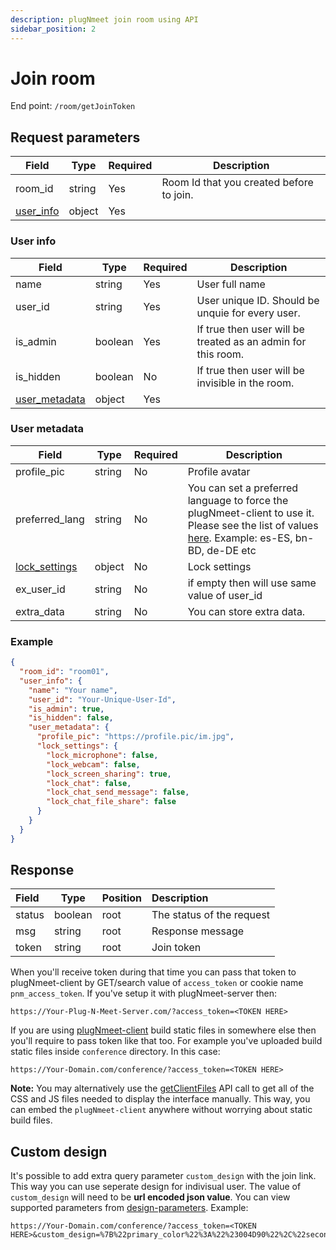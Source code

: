 ```yaml
---
description: plugNmeet join room using API
sidebar_position: 2
---
```

# Join room

End point: `/room/getJoinToken`

## Request parameters


| Field                   | Type   | Required | Description                              |
| ------------------------- | -------- | :--------- | ------------------------------------------ |
| room_id                 | string | Yes      | Room Id that you created before to join. |
| [user_info](#user-info) | object | Yes      |                                          |

### User info


| Field                           | Type    | Required | Description                                                  |
| --------------------------------- | --------- | ---------- | -------------------------------------------------------------- |
| name                            | string  | Yes      | User full name                                               |
| user_id                         | string  | Yes      | User unique ID. Should be unquie for every user.             |
| is_admin                        | boolean | Yes      | If true then user will be treated as an admin for this room. |
| is_hidden                       | boolean | No       | If true then user will be invisible in the room.             |
| [user_metadata](#user-metadata) | object  | Yes      |                                                              |

### User metadata


| Field                                                           | Type   | Required | Description    |
| ----------------------------------------------------------------- | -------- | ---------- | ---------------- |
| profile_pic                                                     | string | No       | Profile avatar |
| preferred_lang                                                     | string | No       | You can set a preferred language to force the plugNmeet-client to use it. Please see the list of values [here](https://github.com/mynaparrot/plugNmeet-client/blob/main/src/helpers/languages.ts). Example: es-ES, bn-BD, de-DE etc |
| [lock_settings](/docs/api/room/create#default-lock-settings) | object | No       | Lock settings  |
| ex_user_id | string | No       | if empty then will use same value of user_id  |
| extra_data | string | No       | You can store extra data. |

### **Example**

```json
{
  "room_id": "room01",
  "user_info": {
    "name": "Your name",
    "user_id": "Your-Unique-User-Id",
    "is_admin": true,
    "is_hidden": false,
    "user_metadata": {
      "profile_pic": "https://profile.pic/im.jpg",
      "lock_settings": {
        "lock_microphone": false,
        "lock_webcam": false,
        "lock_screen_sharing": true,
        "lock_chat": false,
        "lock_chat_send_message": false,
        "lock_chat_file_share": false
      }
    }
  }
}
```

## Response


| Field  | Type    | Position | Description               |
| :------- | --------- | ---------- | :-------------------------- |
| status | boolean | root     | The status of the request |
| msg    | string  | root     | Response message          |
| token  | string  | root     | Join token                |

When you'll receive token during that time you can pass that token to plugNmeet-client by GET/search value of `access_token` or cookie name `pnm_access_token`. If you've setup it with plugNmeet-server then:

```
https://Your-Plug-N-Meet-Server.com/?access_token=<TOKEN HERE>
```

If you are using [plugNmeet-client](https://github.com/mynaparrot/plugNmeet-client) build static files in somewhere else then you'll require to pass token like that too. For example you've uploaded build static files inside `conference` directory. In this case:

```
https://Your-Domain.com/conference/?access_token=<TOKEN HERE>
```

**Note:** You may alternatively use the [getClientFiles](/docs/api/get-client-files) API call to get all of the CSS and JS files needed to display the interface manually. This way, you can embed the `plugNmeet-client` anywhere without worrying about static build files.

## Custom design

It's possible to add extra query parameter `custom_design` with the join link. This way you can use seperate design for indivisual user. The value of `custom_design` will need to be **url encoded json value**. You can view supported parameters from [design-parameters](/docs/developer-guide/design-customisation#design-parameters). Example:

```
https://Your-Domain.com/conference/?access_token=<TOKEN HERE>&custom_design=%7B%22primary_color%22%3A%22%23004D90%22%2C%22secondary_color%22%3A%22%2324AEF7%22%7D
```
